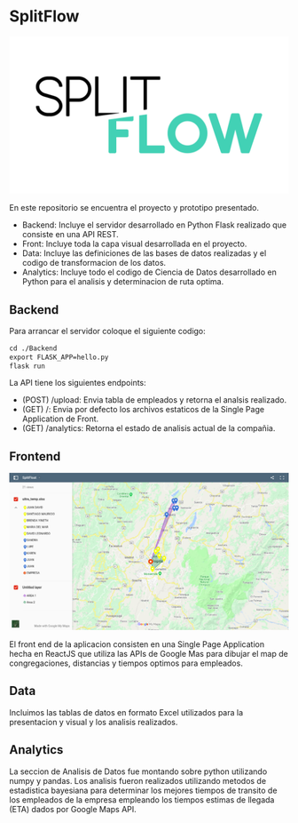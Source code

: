 # SplitFlow 

![SplitFlow](logo.png)

En este repositorio se encuentra el proyecto y prototipo presentado.

- Backend: Incluye el servidor desarrollado en Python Flask realizado que consiste en una API REST.
- Front: Incluye toda la capa visual desarrollada en el proyecto.
- Data: Incluye las definiciones de las bases de datos realizadas y el codigo de transformacion de los datos.
- Analytics: Incluye todo el codigo de Ciencia de Datos desarrollado en Python para el analisis y determinacion de ruta optima. 

## Backend

Para arrancar el servidor coloque el siguiente codigo:

```
cd ./Backend
export FLASK_APP=hello.py
flask run
```

La API tiene los siguientes endpoints:

- (POST) /upload: Envia tabla de empleados y retorna el analsis realizado. 
- (GET) /: Envia por defecto los archivos estaticos de la Single Page Application de Front.
- (GET) /analytics: Retorna el estado de analisis actual de la compañia.

## Frontend

![Mapa con triangulaciones de ubicacion de usuarios.](mapViewFront.png)

El front end de la aplicacion consisten en una Single Page Application hecha en ReactJS que
utiliza las APIs de Google Mas para dibujar el map de congregaciones, distancias y tiempos
optimos para empleados.

## Data

Incluimos las tablas de datos en formato Excel utilizados para la presentacion y visual y los
analisis realizados.

## Analytics

La seccion de Analisis de Datos fue montando sobre python utilizando numpy y pandas. Los analisis
fueron realizados utilizando metodos de estadistica bayesiana para determinar los mejores tiempos
de transito de los empleados de la empresa empleando los tiempos estimas de llegada (ETA) dados
por Google Maps API.